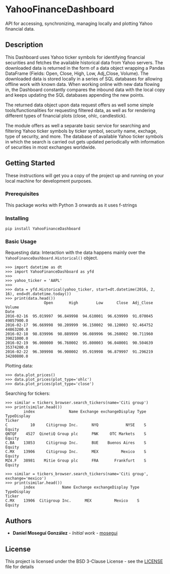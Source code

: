 # YahooFinanceDashboard

API for accessing, synchronizing, managing locally and plotting Yahoo financial data. 

## Description

This Dashboard uses Yahoo ticker symbols for identifying financial securities and fetches the available historical data from Yahoo servers. The downloaded data is returned in the form of a data object wrapping a Pandas DataFrame (Fields: Open, Close, High, Low, Adj_Close, Volume). The downloaded data is stored locally in a series of SQL databases for allowing offline work with known data. When working online with new data flowing in, the Dashboard constantly compares the inbound data with the local copy and keeps updating the SQL databases appending the new points.

The returned data object upon data request offers as well some simple tools/functionalities for requesting filtered data, as well as for rendering different types of financial plots (close, ohlc, candlestick).

The module offers as well a separate basic service for searching and filtering Yahoo ticker symbols by ticker symbol, security name, exchage, type of security, and more. The database of available Yahoo ticker symbols in which the search is carried out gets updated periodically with information of securities in most exchanges worldwide.

## Getting Started

These instructions will get you a copy of the project up and running on your local machine for development purposes.

### Prerequisites

This package works with Python 3 onwards as it uses f-strings

### Installing

```
pip install YahooFinanceDashboard
```

### Basic Usage

Requesting data: Interaction with the data happens mainly over the ```YahooFinanceDashboard.Historical()``` object.

```
>>> import datetime as dt
>>> import YahooFinanceDashboard as yfd
>>>
>>> yahoo_ticker = 'AAPL'
>>>
>>> data = yfd.Historical(yahoo_ticker, start=dt.datetime(2016, 2, 16), end=dt.datetime.today())
>>> print(data.head())
                 Open       High        Low      Close  Adj_Close      Volume
Date                                                                         
2016-02-16  95.019997  96.849998  94.610001  96.639999  91.070045  49057900.0
2016-02-17  96.669998  98.209999  96.150002  98.120003  92.464752  44863200.0
2016-02-18  98.839996  98.889999  96.089996  96.260002  90.711960  39021000.0
2016-02-19  96.000000  96.760002  95.800003  96.040001  90.504639  35374200.0
2016-02-22  96.309998  96.900002  95.919998  96.879997  91.296219  34280800.0
```

Plotting data:

```
>>> data.plot_prices()
>>> data.plot_prices(plot_type='ohlc')
>>> data.plot_prices(plot_type='close')
```

Searching for tickers:

```
>>> similar = tickers_browser.search_tickers(name='Citi group')
>>> print(similar.head())
        index               Name Exchange exchangeDisplay Type TypeDisplay
Ticker                                                                    
C          10     Citigroup Inc.      NYQ            NYSE    S      Equity
QNTQF    4527  QinetiQ Group plc      PNK     OTC Markets    S      Equity
C.BA    13853     Citigroup Inc.      BUE    Buenos Aires    S      Equity
C.MX    13906     Citigroup Inc.      MEX          Mexico    S      Equity
MZ4.F   38981    Mitie Group plc      FRA       Frankfurt    S      Equity

>>> similar = tickers_browser.search_tickers(name='Citi group', exchange='mexico')
>>> print(similar.head())
        index            Name Exchange exchangeDisplay Type TypeDisplay
Ticker                                                                 
C.MX    13906  Citigroup Inc.      MEX          Mexico    S      Equity
```

## Authors

* **Daniel Moseguí González** - *Initial work* - [mosegui](https://github.com/mosegui)

## License

This project is licensed under the BSD 3-Clause License - see the [LICENSE](LICENSE) file for details